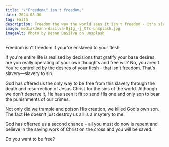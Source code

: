 ```yaml
---
title: "\"Freedom\" isn't freedom."
date: 2024-08-30
tag: Faith
description: Freedom the way the world sees it isn't freedom - it's slavery.
image: media/deann-dasilva-0jIg_-j_tTc-unsplash.jpg
imageAlt: Photo by Deann DaSilva on Unsplash
---
```

Freedom isn't freedom if your're enslaved to your flesh.

If you're entire life is realised by decisions that gratify your base desires, are you really operating of your own thoughts and free will? No, you aren't. You're controlled by the desires of your flesh - that isn't freedom. That's slavery—slavery to sin.

God has offered us the only way to be free from this slavery through the death and resurrection of Jesus Christ for the sins of the world. Although we don't deserve it, He has seen it fit to send His one and only son to bear the punishments of our crimes.

Not only did we trample and poison His creation, we killed God's own son. The fact He doesn't just destroy us all is a msytery to me.

God has offerred us a second chance - all you must do now is repent and believe in the saving work of Christ on the cross and you will be saved.

Do you want to be free?